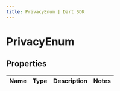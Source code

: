 ```yaml
---
title: PrivacyEnum | Dart SDK
---
```


# PrivacyEnum

## Properties
Name | Type | Description | Notes
------------ | ------------- | ------------- | -------------


